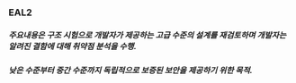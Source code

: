 ### EAL2
##### 주요내용은 구조 시험으로 개발자가 제공하는 고급 수준의 설계를 재검토하며 개발자는 알려진 결함에 대해 취약점 분석을 수행.
##### 낮은 수준부터 중간 수준까지 독립적으로 보증된 보안을 제공하기 위한 목적.
